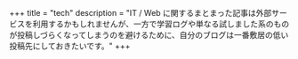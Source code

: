 +++
title = "tech"
description = "IT / Web に関するまとまった記事は外部サービスを利用するかもしれませんが、一方で学習ログや単なる試しました系のものが投稿しづらくなってしまうのを避けるために、自分のブログは一番敷居の低い投稿先にしておきたいです。"
+++

